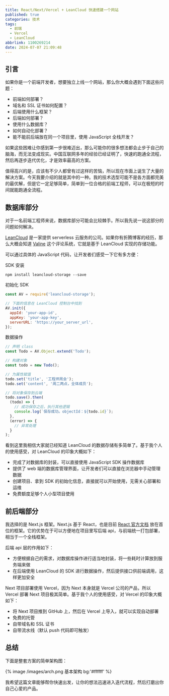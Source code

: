 ```yaml
---
title: React/Next/Vercel + LeanCloud 快速搭建一个网站
published: true
categories: 技术
tags:
  - 前端
  - Vercel
  - LeanCloud
abbrlink: 1100269214
date: 2024-07-07 21:09:48
---
```


## 引言

如果你是一个前端开发者，想要独立上线一个网站，那么你大概会遇到下面这些问题：

- 前端如何部署？
- 域名和 SSL 证书如何配置？
- 后端使用什么框架？
- 后端如何部署？
- 使用什么数据库？
- 如何自动化部署？
- 能不能前后端放在同一个项目里，使用 JavaScript 全栈开发？

如果这些困难让你感到第一步很难迈出，那么可能你的很多想法都会止步于自己的脑海，而无法变成现实。中国互联网多年的经验已经证明了，快速的跑通全流程，然后再逐步迭代优化，才是效率最高的方案。

值得高兴的是，应该有不少人都曾有过这样的苦恼，所以现在市面上诞生了大量的解决方案。今天我要介绍的就是其中的一种。我的技术选型可能不是各方面都完美的最优解，但是它一定足够简单，简单到一位合格的前端工程师，可以在极短的时间就能跑通全流程。

## 数据库部分

对于一名前端工程师来说，数据库部分可能会比较棘手。所以我先说一说这部分的问题如何解决。

[LeanCloud](https://leancloud.app/) 是一家提供 serverless 云服务的公司。如果你有折腾博客的经历，那么大概会知道 [Valine](https://valine.js.org/) 这个评论系统，它就是基于 LeanCloud 实现的存储功能。

可以通过具体的 JavaScript 代码，让开发者们感受一下它有多方便：

SDK 安装

```shell
npm install leancloud-storage --save
```

初始化 SDK

```javascript
const AV = require('leancloud-storage');

// 下面的信息在 LeanCloud 控制台中找到
AV.init({
  appId: 'your-app-id',
  appKey: 'your-app-key',
  serverURL: 'https://your_server_url',
});
```

数据操作

```javascript
// 声明 class
const Todo = AV.Object.extend('Todo');

// 构建对象
const todo = new Todo();

// 为属性赋值
todo.set('title', '工程师周会');
todo.set('content', '周二两点，全体成员');

// 将对象保存到云端
todo.save().then(
  (todo) => {
    // 成功保存之后，执行其他逻辑
    console.log(`保存成功。objectId：${todo.id}`);
  },
  (error) => {
    // 异常处理
  }
);
```

看到这里我相信大家就已经知道 LeanCloud 的数据存储有多简单了。基于我个人的使用感受，对 LeanCloud 的印象大概如下：

- 完成了对数据库的封装，可以直接使用 JavaScript SDK 操作数据库
- 提供了 web 端的数据库管理界面，让开发者们可以直接在浏览器中手动管理数据
- 创建项目、拿到 SDK 的初始化信息，直接就可以开始使用，无需关心部署和运维
- 免费额度足够个人小型项目使用

## 前后端部分

我选择的是 Next.js 框架。Next.js 基于 React，也是目前 [React 官方文档](https://react.dev/learn/start-a-new-react-project) 放在首位的框架。它的优势在于可以方便地在项目里写后端 api，与前端统一打包部署，相当于一个全栈框架。

后端 api 层的作用如下：

- 方便根据自己的需求，对数据库操作进行适当地封装，将一些耗时计算放到服务端来做
- 在后端使用 LeanCloud 的 SDK 进行数据操作，然后提供接口供前端调用，这样更加安全

Next 项目部署使用 Vercel，因为 Next 本身就是 Vercel 公司的产品，所以 Vercel 部署 Next 项目极其简单。基于我个人的使用感受，对 Vercel 的印象大概如下：

- 将 Next 项目推到 GitHub 上，然后在 Vercel 上导入，就可以实现自动部署
- 免费的托管
- 自带域名和 SSL 证书
- 自带流水线（默认 push 代码即可触发）

## 总结

下面是整套方案的简单架构图：

{% image /images/arch.png 基本架构 bg:'#ffffff' %}

我希望这篇文章能够帮你快速出发，让你的想法迅速进入迭代流程，然后打磨出你自己心爱的产品。
